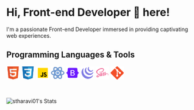 # Hi, Front-end Developer 🌟 here!

I'm a passionate Front-end Developer immersed in providing captivating web experiences.


## Programming Languages & Tools

<div>
  <img src="https://github.com/stharavi01/stharavi01/blob/main/html.svg" width="35"/>
  <img src="https://github.com/stharavi01/stharavi01/blob/main/css.svg" width="35"/>
  <img src="https://github.com/stharavi01/stharavi01/blob/main/icons8-javascript-480.svg" width="35"/>
  <img src="https://github.com/stharavi01/stharavi01/blob/main/icons8-react-480.svg" width="35"/>
  <img src="https://github.com/stharavi01/stharavi01/blob/main/icons8-bootstrap-480.svg" width="35"/>
  <img src="https://github.com/stharavi01/stharavi01/blob/main/icons8-jquery-500.svg" width="35"/>
  <img src="https://github.com/stharavi01/stharavi01/blob/main/icons8-sass-480.svg" width="35"/>
  <img src="https://github.com/stharavi01/stharavi01/blob/main/git.svg" width="35"/>
</div>


<br> <!-- Added a line break -->

![stharavi01's Stats](https://github-readme-stats.vercel.app/api?username=stharavi01&theme=vue-dark&show_icons=true&hide_border=true&count_private=true)




